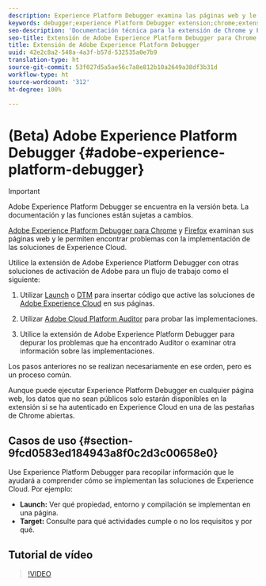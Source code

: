 ```yaml
---
description: Experience Platform Debugger examina las páginas web y le ayuda a encontrar problemas con la implementación de las soluciones de Experience Cloud
keywords: debugger;experience Platform Debugger extension;chrome;extension
seo-description: 'Documentación técnica para la extensión de Chrome y Firefox de Adobe Experience Platform Debugger : Examine sus páginas web y comprenda los problemas con las implementaciones de la solución de Experience Cloud'
seo-title: Extensión de Adobe Experience Platform Debugger para Chrome y Firefox
title: Extensión de Adobe Experience Platform Debugger
uuid: 42e2c8a2-548a-4a3f-b57d-532535a0e7b9
translation-type: ht
source-git-commit: 53f027d5a5ae56c7a8e812b10a2649a38df3b31d
workflow-type: ht
source-wordcount: '312'
ht-degree: 100%

---
```



# (Beta) Adobe Experience Platform Debugger {#adobe-experience-platform-debugger}

>[!IMPORTANT]
>
>Adobe Experience Platform Debugger se encuentra en la versión beta. La documentación y las funciones están sujetas a cambios.

[Adobe Experience Platform Debugger para Chrome](https://chrome.google.com/webstore/detail/adobe-experience-cloud-de/ocdmogmohccmeicdhlhhgepeaijenapj) y [Firefox](https://addons.mozilla.org/es/firefox/addon/adobe-experience-platform-dbg/) examinan sus páginas web y le permiten encontrar problemas con la implementación de las soluciones de Experience Cloud.

Utilice la extensión de Adobe Experience Platform Debugger con otras soluciones de activación de Adobe para un flujo de trabajo como el siguiente:

1. Utilizar [Launch](https://docs.adobe.com/content/help/es-ES/launch/using/overview.html) o [DTM](https://docs.adobe.com/content/help/es-ES/dtm/using/dtm-home.html) para insertar código que active las soluciones de [Adobe Experience Cloud](https://docs.adobe.com/content/help/es-ES/core-services/interface/experience-cloud.html) en sus páginas.

1. Utilizar [Adobe Cloud Platform Auditor](https://docs.adobe.com/content/help/es-ES/auditor/using/overview.html) para probar las implementaciones.
1. Utilice la extensión de Adobe Experience Platform Debugger para depurar los problemas que ha encontrado Auditor o examinar otra información sobre las implementaciones.

Los pasos anteriores no se realizan necesariamente en ese orden, pero es un proceso común.

Aunque puede ejecutar Experience Platform Debugger en cualquier página web, los datos que no sean públicos solo estarán disponibles en la extensión si se ha autenticado en Experience Cloud en una de las pestañas de Chrome abiertas.

## Casos de uso {#section-9fcd0583ed184943a8f0c2d3c00658e0}

Use Experience Platform Debugger para recopilar información que le ayudará a comprender cómo se implementan las soluciones de Experience Cloud. Por ejemplo:

* **Launch:** Ver qué propiedad, entorno y compilación se implementan en una página.
* **Target:** Consulte para qué actividades cumple o no los requisitos y por qué.

## Tutorial de vídeo

>[!VIDEO](https://video.tv.adobe.com/v/32156?quality=12&learn=on&captions=spa)